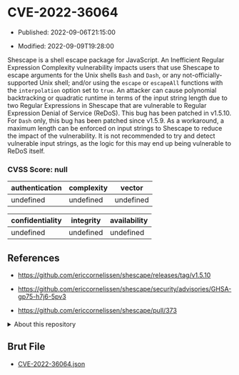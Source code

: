 # CVE-2022-36064

- Published: 2022-09-06T21:15:00

- Modified: 2022-09-09T19:28:00

Shescape is a shell escape package for JavaScript. An Inefficient Regular Expression Complexity vulnerability impacts users that use Shescape to escape arguments for the Unix shells `Bash` and `Dash`, or any not-officially-supported Unix shell; and/or using the `escape` or `escapeAll` functions with the `interpolation` option set to `true`. An attacker can cause polynomial backtracking or quadratic runtime in terms of the input string length due to two Regular Expressions in Shescape that are vulnerable to Regular Expression Denial of Service (ReDoS). This bug has been patched in v1.5.10. For `Dash` only, this bug has been patched since v1.5.9. As a workaround, a maximum length can be enforced on input strings to Shescape to reduce the impact of the vulnerability. It is not recommended to try and detect vulnerable input strings, as the logic for this may end up being vulnerable to ReDoS itself.

### CVSS Score: **null**

| authentication | complexity | vector |
| --- | --- | --- |
| undefined | undefined | undefined |

| confidentiality | integrity | availability |
| --- | --- | --- |
| undefined | undefined | undefined |

## References

* https://github.com/ericcornelissen/shescape/releases/tag/v1.5.10

* https://github.com/ericcornelissen/shescape/security/advisories/GHSA-gp75-h7j6-5pv3

* https://github.com/ericcornelissen/shescape/pull/373

<details>
<summary>About this repository</summary> 

  This repository is part of the project [Live Hack CVE](https://github.com/Live-Hack-CVE). Main website can be found [www.live-hack.org](https://www.live-hack.org) 
  
  Made by [Sn0wAlice](https://github.com/Sn0wAlice) for the people that care about security and need to have a feed of the latest CVEs. Hope you enjoy it, don't forget to star the repo and follow me on [Twitter](https://twitter.com/Sn0wAlice) and [Github](https://github.com/Sn0wAlice). And that is my [personnal website](https://www.alice-snow.me/)

  - [Home Page](https://github.com/Live-Hack-CVE)
  - [Framework](https://github.com/Live-Hack-CVE/cve-framework)
  - [CVE database](https://github.com/Live-Hack-CVE/full_database)
  - [Changelog](https://github.com/Live-Hack-CVE/Changelog)
</details>

## Brut File

* [CVE-2022-36064.json](https://raw.githubusercontent.com/Live-Hack-CVE/full_database/main/cves/2022/CVE-2022-36064.json)

